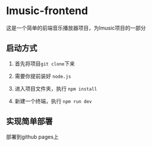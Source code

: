 # Imusic-frontend

这是一个简单的前端音乐播放器项目，为Imusic项目的一部分

## 启动方式

1. 首先将项目`git clone`下来

2. 需要你提前装好 `node.js`

3. 进入项目文件夹，执行 `npm install`

4. 新建一个终端，执行 `npm run dev`

## 实现简单部署

部署到github pages上


